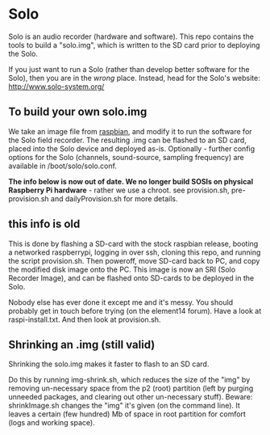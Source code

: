 Solo
====

Solo is an audio recorder (hardware and software). This repo contains
the tools to build a "solo.img", which is written to the SD card prior
to deploying the Solo.

If you just want to run a Solo (rather than develop better software
for the Solo), then you are in the _wrong_ place. Instead, head 
for the Solo's website: http://www.solo-system.org/

## To build your own solo.img

We take an image file from [raspbian](www.raspberrypi.org/downloads),
and modify it to run the software for the Solo field recorder.  The
resulting .img can be flashed to an SD card, placed into the Solo
device and deployed as-is.  Optionally - further config options for
the Solo (channels, sound-source, sampling frequency) are available in
/boot/solo/solo.conf.

<b>The info below is now out of date.  We no longer build SOSIs on
physical Raspberry Pi hardware</b> - rather we use a chroot. see 
provision.sh, pre-provision.sh and dailyProvision.sh for more details.

## this info is old
This is done by flashing a SD-card with the stock raspbian release,
booting a networked raspberrypi, logging in over ssh, cloning this
repo, and running the script provision.sh.  Then poweroff, move
SD-card back to PC, and copy the modified disk image onto the PC.
This image is now an SRI (Solo Recorder Image), and can be flashed
onto SD-cards to be deployed in the Solo.

Nobody else has ever done it except me and it's messy.  You should
probably get in touch before trying (on the element14 forum).  Have a
look at raspi-install.txt.  And then look at provision.sh.

## Shrinking an .img (still valid)

Shrinking the solo.img makes it faster to flash to an SD card.

Do this by running img-shrink.sh, which reduces the size of the "img"
by removing un-necessary space from the p2 (root) partition (left by
purging unneeded packages, and clearing out other un-necessary stuff).
Beware: shrinkImage.sh changes the "img" it's given (on the command
line).  It leaves a certain (few hundred) Mb of space in root
partition for comfort (logs and working space).
